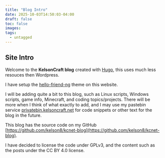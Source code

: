 ```yaml
---
title: "Blog Intro"
date: 2025-10-03T14:50:03-04:00
draft: false
toc: false
images:
tags:
  - untagged
---
```

## Site Intro

Welcome to the **KelsonCraft blog** created with [Hugo](https://gohugo.io/), this uses much less resouces then Wordpress.

I have setup the [hello-friend-ng](https://themes.gohugo.io/themes/hugo-theme-hello-friend-ng/) theme on this website.

I will be adding quite a bit to this blog, such as Linux scripts, Windows scripts, game info, Minecraft, and coding topics/projects.
There will be more when I think of what exactly to add, and I may use my pastebin service [privatebin.kelsoncraft.net](https://pastebin.kelsoncraft.net) for code snippets or other text for the blog in the future.

This blog has the source code on my GitHub [https://github.com/kelson8/kcnet-blog](https://github.com/kelson8/kcnet-blog).

I have decided to license the code under GPLv3, and the content such as the posts under the CC BY 4.0 license.
